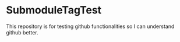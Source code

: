 # SubmoduleTagTest
This repository is for testing github functionalities so I can understand github better. 